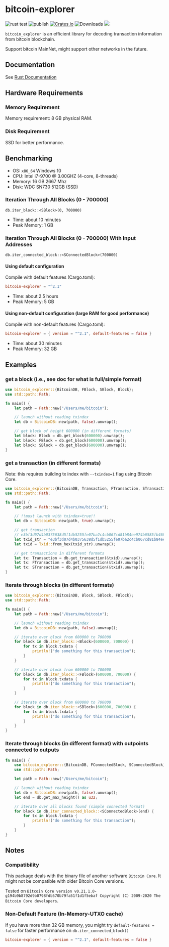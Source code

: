 # bitcoin-explorer

![rust test](https://github.com/Congyuwang/Rusty-Bitcoin-Explorer/actions/workflows/rust.yml/badge.svg)
![publish](https://github.com/Congyuwang/Rusty-Bitcoin-Explorer/actions/workflows/publish.yml/badge.svg)
[![Crates.io](https://img.shields.io/crates/v/bitcoin-explorer.svg)](https://crates.io/crates/bitcoin-explorer/)
![Downloads](https://img.shields.io/crates/d/bitcoin-explorer)
[![](https://tokei.rs/b1/github/Congyuwang/Rusty-Bitcoin-Explorer)](https://github.com/Congyuwang/Rusty-Bitcoin-Explorer)

`bitcoin_explorer` is an efficient library for decoding transaction information from
bitcoin blockchain.

Support bitcoin MainNet, might support other networks in the future.

## Documentation

See [Rust Documentation](https://docs.rs/bitcoin-explorer/)

## Hardware Requirements

### Memory Requirement
Memory requirement: 8 GB physical RAM.

### Disk Requirement
SSD for better performance.

## Benchmarking

- OS: `x86_64` Windows 10
- CPU: Intel i7-9700 @ 3.00GHZ (4-core, 8-threads)
- Memory: 16 GB 2667 Mhz
- Disk: WDC SN730 512GB (SSD)

### Iteration Through All Blocks (0 - 700000)
```
db.iter_block::<SBlock>(0, 700000)
``` 
- Time: about 10 minutes
- Peak Memory: 1 GB

### Iteration Through All Blocks (0 - 700000) With Input Addresses 
```
db.iter_connected_block::<SConnectedBlock>(700000)
```
#### Using default configuration

Compile with default features (Cargo.toml):
```toml
bitcoin-explorer = "^2.1"
```

- Time: about 2.5 hours
- Peak Memory: 5 GB

#### Using non-default configuration (large RAM for good performance)

Compile with non-default features (Cargo.toml):
```toml
bitcoin-explorer = { version = "^2.1", default-features = false }
```
- Time: about 30 minutes
- Peak Memory: 32 GB

## Examples

### get a block (i.e., see doc for what is full/simple format)

```rust
use bitcoin_explorer::{BitcoinDB, FBlock, SBlock, Block};
use std::path::Path;

fn main() {
    let path = Path::new("/Users/me/bitcoin");

    // launch without reading txindex
    let db = BitcoinDB::new(path, false).unwrap();

    // get block of height 600000 (in different formats)
    let block: Block = db.get_block(600000).unwrap();
    let block: FBlock = db.get_block(600000).unwrap();
    let block: SBlock = db.get_block(600000).unwrap();
}
```

### get a transaction (in different formats)

Note: this requires building tx index with `--txindex=1` flag using Bitcoin Core.

```rust
use bitcoin_explorer::{BitcoinDB, Transaction, FTransaction, STransaction, Txid, FromHex};
use std::path::Path;

fn main() {
    let path = Path::new("/Users/me/bitcoin");

    // !!must launch with txindex=true!!
    let db = BitcoinDB::new(path, true).unwrap();

    // get transaction
    // e3bf3d07d4b0375638d5f1db5255fe07ba2c4cb067cd81b84ee974b6585fb468
    let txid_str = "e3bf3d07d4b0375638d5f1db5255fe07ba2c4cb067cd81b84ee974b6585fb468";
    let txid = Txid::from_hex(txid_str).unwrap();

    // get transactions in different formats
    let tx: Transaction = db.get_transaction(&txid).unwrap();
    let tx: FTransaction = db.get_transaction(&txid).unwrap();
    let tx: STransaction = db.get_transaction(&txid).unwrap();
}
```

### Iterate through blocks (in different formats)

```rust
use bitcoin_explorer::{BitcoinDB, Block, SBlock, FBlock};
use std::path::Path;

fn main() {
    let path = Path::new("/Users/me/bitcoin");

    // launch without reading txindex
    let db = BitcoinDB::new(path, false).unwrap();

    // iterate over block from 600000 to 700000
    for block in db.iter_block::<Block>(600000, 700000) {
        for tx in block.txdata {
            println!("do something for this transaction");
        }
    }

    // iterate over block from 600000 to 700000
    for block in db.iter_block::<FBlock>(600000, 700000) {
        for tx in block.txdata {
            println!("do something for this transaction");
        }
    }

    // iterate over block from 600000 to 700000
    for block in db.iter_block::<SBlock>(600000, 700000) {
        for tx in block.txdata {
            println!("do something for this transaction");
        }
    }
}
```

### Iterate through blocks (in different format) with outpoints connected to outputs

```rust
fn main() {
    use bitcoin_explorer::{BitcoinDB, FConnectedBlock, SConnectedBlock};
    use std::path::Path;

    let path = Path::new("/Users/me/bitcoin");

    // launch without reading txindex
    let db = BitcoinDB::new(path, false).unwrap();
    let end = db.get_max_height() as u32;

    // iterate over all blocks found (simple connected format)
    for block in db.iter_connected_block::<SConnectedBlock>(end) {
        for tx in block.txdata {
            println!("do something for this transaction");
        }
    }
}
```

## Notes

### Compatibility

This package deals with the binary file of another software `Bitcoin Core`.
It might not be compatible with older Bitcoin Core versions.

Tested on
`Bitcoin Core version v0.21.1.0-g194b9b8792d9b0798fdb570b79fa51f1d1f5ebaf
Copyright (C) 2009-2020 The Bitcoin Core developers`.

### Non-Default Feature (In-Memory-UTXO cache)

If you have more than 32 GB memory, you might try `default-features = false`
for faster performance on `db.iter_connected_block()`
```toml
bitcoin-explorer = { version = "^2.1", default-features = false }
```
